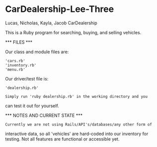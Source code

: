# CarDealership-Lee-Three
Lucas, Nicholas, Kayla, Jacob CarDealership

This is a Ruby program for searching, buying, and selling vehicles.

*** FILES ***

Our class and module files are:

    'cars.rb'
    'inventory.rb'
    'menu.rb'

Our driver/test file is:

    'dealership.rb'

    Simply run 'ruby dealership.rb' in the working directory and you
can test it out for yourself.

*** NOTES AND CURRENT STATE ***

    Currently we are not using Rails/API's/databases/any other form of
interactive data, so all 'vehicles' are hard-coded into our inventory
for testing.
    Not all features are functional or accessible yet.
